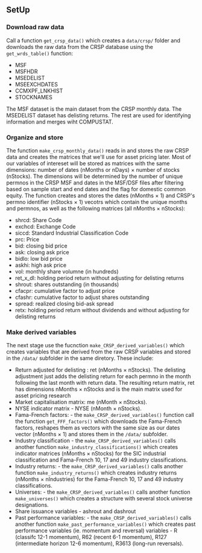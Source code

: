 

## SetUp

### Download raw data

Call a function `get_crsp_data()` which creates a `data/crsp/` folder and downloads the raw data from the CRSP database using the `get_wrds_table()` function:

- MSF
- MSFHDR
- MSEDELIST
- MSEEXCHDATES
- CCMXPF_LNKHIST
- STOCKNAMES

The MSF dataset is the main dataset from the CRSP monthly data. The MSEDELIST dataset has delisting returns. The rest are used for identifying information and merges wiht COMPUSTAT.

### Organize and store

The function `make_crsp_monthly_data()` reads in and stores the raw CRSP data and creates the matrices that we'll use for asset pricing later. Most of our variables of intereset will be stored as matrices with the same dimensions: number of dates (nMonths or nDays) $\times$ number of stocks (nStocks). The dimensions will be determined by the number of unique permnos in the CRSP MSF and dates in the MSF/DSF files after filtering based on sample start and end dates and the flag for domestic common equity. The function creates and stores the dates (nMonths $\times$ 1) and CRSP's permno identifier (nStocks $\times$ 1) vecotrs which contain the unique months and permnos, as well as the following matrices (all nMonths $\times$ nStocks):
- shrcd: Share Code
- exchcd: Exchange Code
- siccd: Standard Industrial Classification Code
- prc: Price 
- bid: closing bid price
- ask: closing ask price
- bidlo: low bid price
- askhi: high ask price
- vol: monthly share volumne (in hundreds)
- ret_x_dl: holding period return without adjusting for delisting returns
- shrout: shares outstanding (in thousands)
- cfacpr: cumulative factor to adjust price
- cfashr: cumulative factor to adjust shares outstanding
- spread: realized closing bid-ask spread
- retx: holding period return without dividends and without adjusting for delisting returns

### Make derived variables

The next stage use the fucnction `make_CRSP_derived_variables()` which creates variables that are derived from the raw CRSP variables and stored in the `/data/` subfolder in the same diretory. These include:
- Return adjusted for delisting : ret (nMonths $\times$ nStocks). The delisting adjustment just adds the delisting return for each permno in the month following the last month with return data. The resulting return matrix, ret has dimensions nMonths $\times$ nStocks and is the main matrix used for asset pricing research
- Market capitalisation matrix: me (nMonth $\times$ nStocks).
- NYSE indicator matrix - NYSE (nMonth $\times$ nStocks).
- Fama-French factors: - the `make_CRSP_derived_variables()` function call the function `get_FFF_factors()` which downloads the Fama-French factors, reshapes them as vectors with the same size as our dates vector (nMonths $\times$ 1) and stores them in the `/data/` subfolder.
- Industry classification - the `make_CRSP_derived_variables()` calls another function `make_industry_classifications()` which creates indicator matrices (nMonths $\times$ nStocks) for the SIC industrial classification and Fama-French 10, 17 and 49 industry classifications. 
- Industry returns: - the `make_CRSP_derived_variables()` calls another function `make_industry_returns()` which creates industry returns (nMonths $\times$ nIndustries) for the Fama-French 10, 17 and 49 industry classifications.
- Universes: - the `make_CRSP_derived_variables()` calls another function `make_universes()` which creates a structure with several stock universe designations.
- Share issuance variables - ashrout and dashrout 
- Past performance variables: - the `make_CRSP_derived_variables()` calls another function `make_past_performance_variables()` which creates past performance variables (ie. momentum and reversal) variables - R (classifc 12-1 momentum), R62 (recent 6-1 momentum), R127 (intermediate horizon 12-6 momentum), R3613 (long-run reversals).